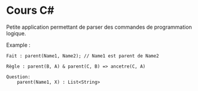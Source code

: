 # Cours C#

Petite application permettant de parser des commandes de programmation logique.

Example :
```
Fait : parent(Name1, Name2); // Name1 est parent de Name2

Règle : parent(B, A) & parent(C, B) => ancetre(C, A)

Question:
    parent(Name1, X) : List<String>

```